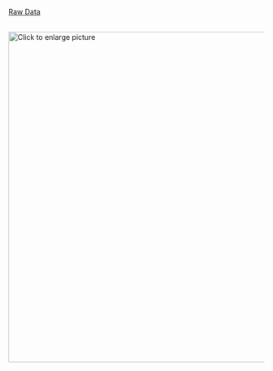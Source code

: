 <a href ="https://www.kaggle.com/datasets/kedokedokedo/vgsales"> Raw Data</a> 

<br>
<a href="https://drive.google.com/uc?export=view&id=1o3O8WO1CnJAzFjpqr7IKBamqbybayNjz">
    <img src="https://drive.google.com/uc?export=view&id=1o3O8WO1CnJAzFjpqr7IKBamqbybayNjz" style="width: 650px; max-width: 100%; height: auto" title="Click to enlarge picture" />
  
 
